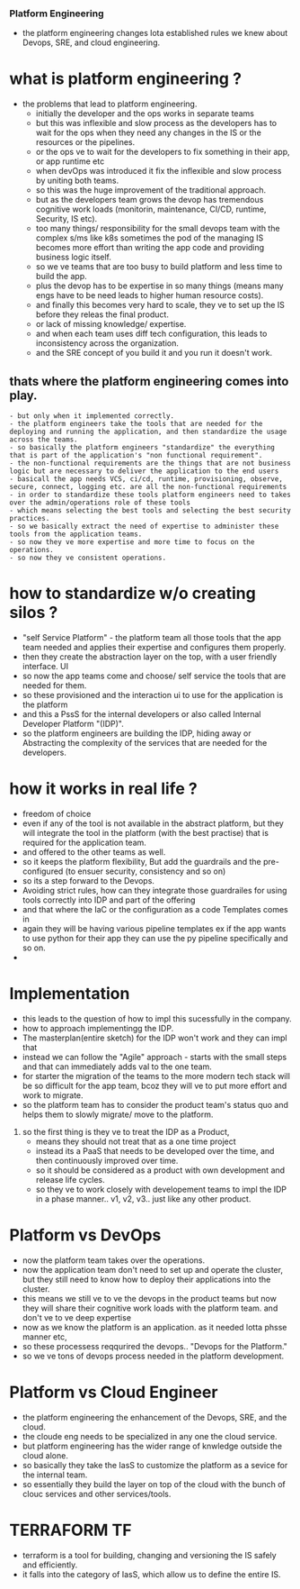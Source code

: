 ### Platform Engineering

- the platform engineering changes lota established rules we knew about Devops, SRE, and cloud engineering.

# what is platform engineering ? 

- the problems that lead to platform engineering.
    - initially the developer and the ops works in separate teams
    - but this was inflexible and slow process as the developers has to wait for the ops when they need any changes in the IS or the resources or the pipelines.
    - or the ops ve to wait for the developers to fix something in their app, or app runtime etc 
    - when devOps was introduced it fix the inflexible and slow process by uniting both teams.
    - so this was the huge improvement of the traditional approach.
    - but as the developers team grows the devop has tremendous cognitive work loads (monitorin, maintenance, CI/CD, runtime, Security, IS etc).
    - too many things/ responsibility for the small devops team
    with the complex s/ms like k8s sometimes the pod of the managing IS becomes more effort than writing the app code and providing business logic itself.
    - so we ve teams that are too busy to build platform and less time to build the app.
    - plus the devop has to be expertise in so many things (means many engs have to be need leads to higher human resource costs).
    - and finally this becomes very hard to scale, they ve to set up the IS before they releas the final product.
    - or lack of missing knowledge/ expertise.
    - and when each team uses diff tech configuration, this leads to inconsistency across the organization.
    - and the SRE concept of you build it and you run it doesn't work.

## thats where the platform engineering comes into play.

    - but only when it implemented correctly.
    - the platform engineers take the tools that are needed for the deploying and running the application, and then standardize the usage across the teams.
    - so basically the platform engineers "standardize" the everything that is part of the application's "non functional requirement".
    - the non-functional requirements are the things that are not business logic but are necessary to deliver the application to the end users 
    - basicall the app needs VCS, ci/cd, runtime, provisioning, observe, secure, connect, logging etc. are all the non-functional requirements
    - in order to standardize these tools platform engineers need to takes over the admin/operations role of these tools 
    - which means selecting the best tools and selecting the best security practices.
    - so we basically extract the need of expertise to administer these tools from the application teams.
    - so now they ve more expertise and more time to focus on the operations.
    - so now they ve consistent operations.

# how to standardize w/o creating silos ?

- "self Service Platform" - the platform team all those tools that the app team needed and applies their expertise and configures them properly.
- then they create the abstraction layer on the top, with a user friendly interface. UI
- so now the app teams come and choose/ self service the tools that are needed for them.
- so these provisioned and the interaction ui to use for the application is the platform
- and this a PssS for the internal developers or also called Internal Developer Platform "(IDP)".
- so the platform engineers are building the IDP, hiding away or Abstracting the complexity of the services that are needed for the developers.

# how it works in real life ? 

- freedom of choice 
- even if any of the tool is not available in the abstract platform, but they will integrate the tool in the platform (with the best practise) that is required for the application team.
- and offered to the other teams as well.
- so it keeps the platform flexibility, But add the guardrails and the pre-configured (to ensuer security, consistency and so on)
- so its a step forward to the Devops.
- Avoiding strict rules, how can they integrate those guardrailes for using tools correctly into IDP and part of the offering
- and that where the IaC or the configuration as a code Templates comes in
- again they will be having various pipeline templates ex if the app wants to use python for their app they can use the py pipeline specifically and so on.
- 
# Implementation

- this leads to the question of how to impl this sucessfully in the company.
- how to approach implementingg the IDP.
- The masterplan(entire sketch) for the IDP won't work and they can impl that 
- instead we can follow the "Agile" approach - starts with the small steps and that can immediately adds val to the one team.
- for starter the migration of the teams to the more modern tech stack will be so difficult for the app team, bcoz they will ve to put more effort and work to migrate.
- so the platform team has to consider the product team's status quo and helps them to slowly migrate/ move to the platform.

1. so the first thing is they ve to treat the IDP as a Product,
    - means they should not treat that as a one time project 
    - instead its a PaaS that needs to be developed over the time, and then continuously improved over time.
    - so it should be considered as a product with own development and release life cycles.
    - so they ve to work closely with developement teams to impl the IDP in a phase manner.. v1, v2, v3.. just like any other product.

# Platform vs DevOps

- now the platform team takes over the operations.
- now the application team don't need to set up and operate the cluster, but they still need to know how to deploy their applications into the cluster.
- this means we still ve to ve the devops in the product teams but now they will share their cognitive work loads with the platform team. and don't ve to ve deep expertise
- now as we know the platform is an application. as it needed lotta phsse manner etc,
- so these processess reqqurired the devops.. "Devops for the Platform."
- so we ve tons of devops process needed in the platform development.

# Platform vs Cloud Engineer 

- the platform engineering the enhancement of the Devops, SRE, and the cloud.
- the cloude eng needs to be specialized in any one the cloud service.
- but platform engineering has the wider range of knwledge outside the cloud alone.
- so basically they take the IasS to customize the platform as a sevice for the internal team.
- so essentially they build the layer on top of the cloud with the bunch of clouc services and other services/tools.


# TERRAFORM TF

- terraform is a tool for building, changing and versioning the IS safely and efficiently.
- it falls into the category of IasS, which allow us to define the entire IS.




